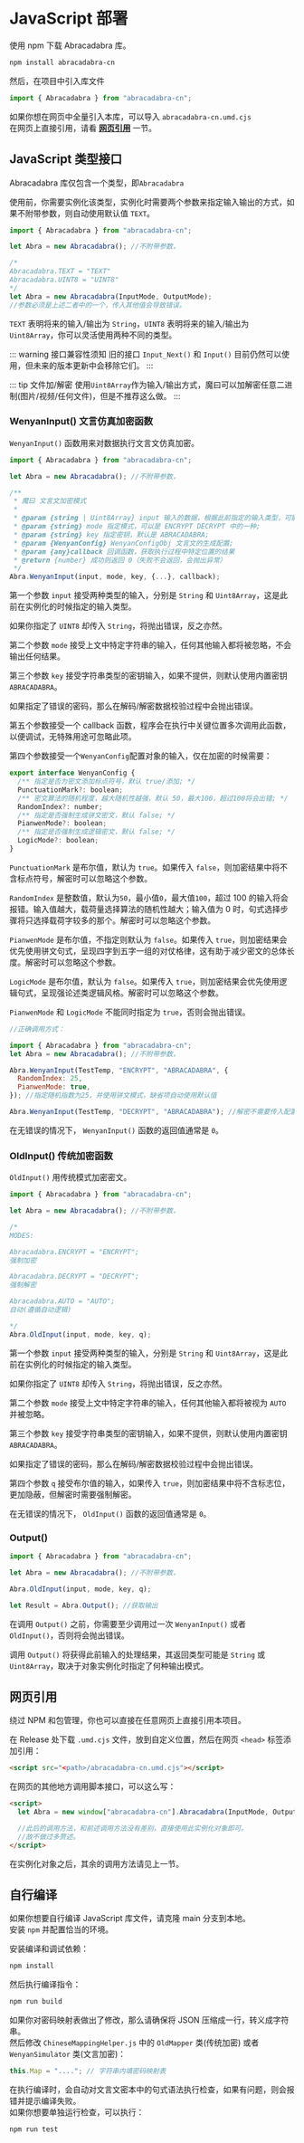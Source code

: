 # JavaScript 部署

使用 npm 下载 Abracadabra 库。

```sh
npm install abracadabra-cn
```

然后，在项目中引入库文件

```js
import { Abracadabra } from "abracadabra-cn";
```

如果你想在网页中全量引入本库，可以导入 `abracadabra-cn.umd.cjs`  
在网页上直接引用，请看 [**网页引用**](#网页引用) 一节。

## JavaScript 类型接口

Abracadabra 库仅包含一个类型，即`Abracadabra`

使用前，你需要实例化该类型，实例化时需要两个参数来指定输入输出的方式，如果不附带参数，则自动使用默认值 `TEXT`。

```js
import { Abracadabra } from "abracadabra-cn";

let Abra = new Abracadabra(); //不附带参数，

/*
Abracadabra.TEXT = "TEXT"
Abracadabra.UINT8 = "UINT8"
*/
let Abra = new Abracadabra(InputMode, OutputMode);
//参数必须是上述二者中的一个，传入其他值会导致错误。
```

`TEXT` 表明将来的输入/输出为 `String`，`UINT8` 表明将来的输入/输出为 `Uint8Array`，你可以灵活使用两种不同的类型。

::: warning 接口兼容性须知
旧的接口 `Input_Next()` 和 `Input()` 目前仍然可以使用，但未来的版本更新中会移除它们。
:::

::: tip 文件加/解密
使用`Uint8Array`作为输入/输出方式，魔曰可以加解密任意二进制(图片/视频/任何文件)，但是不推荐这么做。
:::

### WenyanInput() 文言仿真加密函数

`WenyanInput()` 函数用来对数据执行文言文仿真加密。

```js
import { Abracadabra } from "abracadabra-cn";

let Abra = new Abracadabra(); //不附带参数，

/**
 * 魔曰 文言文加密模式
 *
 * @param {string | Uint8Array} input 输入的数据，根据此前指定的输入类型，可能是字符串或字节数组
 * @param {string} mode 指定模式，可以是 ENCRYPT DECRYPT 中的一种;
 * @param {string} key 指定密钥，默认是 ABRACADABRA;
 * @param {WenyanConfig} WenyanConfigObj 文言文的生成配置;
 * @param {any}callback 回调函数，获取执行过程中特定位置的结果
 * @return {number} 成功则返回 0（失败不会返回，会抛出异常）
 */
Abra.WenyanInput(input, mode, key, {...}, callback);
```

第一个参数 `input` 接受两种类型的输入，分别是 `String` 和 `Uint8Array`，这是此前在实例化的时候指定的输入类型。

如果你指定了 `UINT8` 却传入 `String`，将抛出错误，反之亦然。

第二个参数 `mode` 接受上文中特定字符串的输入，任何其他输入都将被忽略，不会输出任何结果。

第三个参数 `key` 接受字符串类型的密钥输入，如果不提供，则默认使用内置密钥 `ABRACADABRA`。

如果指定了错误的密码，那么在解码/解密数据校验过程中会抛出错误。

第五个参数接受一个 callback 函数，程序会在执行中关键位置多次调用此函数，以便调试，无特殊用途可忽略此项。

第四个参数接受一个`WenyanConfig`配置对象的输入，仅在加密的时候需要：

```javascript
export interface WenyanConfig {
  /** 指定是否为密文添加标点符号，默认 true/添加; */
  PunctuationMark?: boolean;
  /** 密文算法的随机程度，越大随机性越强，默认 50，最大100，超过100将会出错; */
  RandomIndex?: number;
  /** 指定是否强制生成骈文密文，默认 false; */
  PianwenMode?: boolean;
  /** 指定是否强制生成逻辑密文，默认 false; */
  LogicMode?: boolean;
}
```

`PunctuationMark` 是布尔值，默认为 `true`。如果传入 `false`，则加密结果中将不含标点符号，解密时可以忽略这个参数。

`RandomIndex` 是整数值，默认为`50`，最小值`0`，最大值`100`，超过 100 的输入将会报错。输入值越大，载荷量选择算法的随机性越大；输入值为 0 时，句式选择步骤将只选择载荷字较多的那个。解密时可以忽略这个参数。

`PianwenMode` 是布尔值，不指定则默认为 `false`。如果传入 `true`，则加密结果会优先使用骈文句式，呈现四字到五字一组的对仗格律，这有助于减少密文的总体长度。解密时可以忽略这个参数。

`LogicMode` 是布尔值，默认为 `false`。如果传入 `true`，则加密结果会优先使用逻辑句式，呈现强论述类逻辑风格。解密时可以忽略这个参数。

`PianwenMode` 和 `LogicMode` 不能同时指定为 `true`，否则会抛出错误。

```javascript
//正确调用方式：

import { Abracadabra } from "abracadabra-cn";
let Abra = new Abracadabra(); //不附带参数，

Abra.WenyanInput(TestTemp, "ENCRYPT", "ABRACADABRA", {
  RandomIndex: 25,
  PianwenMode: true,
}); //指定随机指数为25，并使用骈文模式，缺省项自动使用默认值

Abra.WenyanInput(TestTemp, "DECRYPT", "ABRACADABRA"); //解密不需要传入配置
```

在无错误的情况下， `WenyanInput()` 函数的返回值通常是 `0`。

### OldInput() 传统加密函数

`OldInput()` 用传统模式加密密文。

```js
import { Abracadabra } from "abracadabra-cn";

let Abra = new Abracadabra(); //不附带参数，

/*
MODES:

Abracadabra.ENCRYPT = "ENCRYPT";
强制加密

Abracadabra.DECRYPT = "DECRYPT";
强制解密

Abracadabra.AUTO = "AUTO";
自动(遵循自动逻辑)

*/
Abra.OldInput(input, mode, key, q);
```

第一个参数 `input` 接受两种类型的输入，分别是 `String` 和 `Uint8Array`，这是此前在实例化的时候指定的输入类型。

如果你指定了 `UINT8` 却传入 `String`，将抛出错误，反之亦然。

第二个参数 `mode` 接受上文中特定字符串的输入，任何其他输入都将被视为 `AUTO` 并被忽略。

第三个参数 `key` 接受字符串类型的密钥输入，如果不提供，则默认使用内置密钥 `ABRACADABRA`。

如果指定了错误的密码，那么在解码/解密数据校验过程中会抛出错误。

第四个参数 `q` 接受布尔值的输入，如果传入 `true`，则加密结果中将不含标志位，更加隐蔽，但解密时需要强制解密。

在无错误的情况下， `OldInput()` 函数的返回值通常是 `0`。

### Output()

```js
import { Abracadabra } from "abracadabra-cn";

let Abra = new Abracadabra(); //不附带参数，

Abra.OldInput(input, mode, key, q);

let Result = Abra.Output(); //获取输出
```

在调用 `Output()` 之前，你需要至少调用过一次 `WenyanInput()` 或者 `OldInput()`，否则将会抛出错误。

调用 `Output()` 将获得此前输入的处理结果，其返回类型可能是 `String` 或 `Uint8Array`，取决于对象实例化时指定了何种输出模式。

## 网页引用

绕过 NPM 和包管理，你也可以直接在任意网页上直接引用本项目。

在 Release 处下载 `.umd.cjs` 文件，放到自定义位置，然后在网页 `<head>` 标签添加引用：

```html
<script src="<path>/abracadabra-cn.umd.cjs"></script>
```

在网页的其他地方调用脚本接口，可以这么写：

```html
<script>
  let Abra = new window["abracadabra-cn"].Abracadabra(InputMode, OutputMode);

  //此后的调用方法，和前述调用方法没有差别，直接使用此实例化对象即可。
  //故不做过多赘述。
</script>
```

在实例化对象之后，其余的调用方法请见上一节。

## 自行编译

如果你想要自行编译 JavaScript 库文件，请克隆 main 分支到本地。  
安装 `npm` 并配置恰当的环境。

安装编译和调试依赖：

```sh
npm install
```

然后执行编译指令：

```sh
npm run build
```

如果你对密码映射表做出了修改，那么请确保将 JSON 压缩成一行，转义成字符串。  
然后修改 `ChineseMappingHelper.js` 中的 `OldMapper` 类(传统加密) 或者 `WenyanSimulator` 类(文言加密)：

```js
this.Map = "...."; // 字符串内填密码映射表
```

在执行编译时，会自动对文言文密本中的句式语法执行检查，如果有问题，则会报错并提示编译失败。  
如果你想要单独运行检查，可以执行：

```sh
npm run test
```
